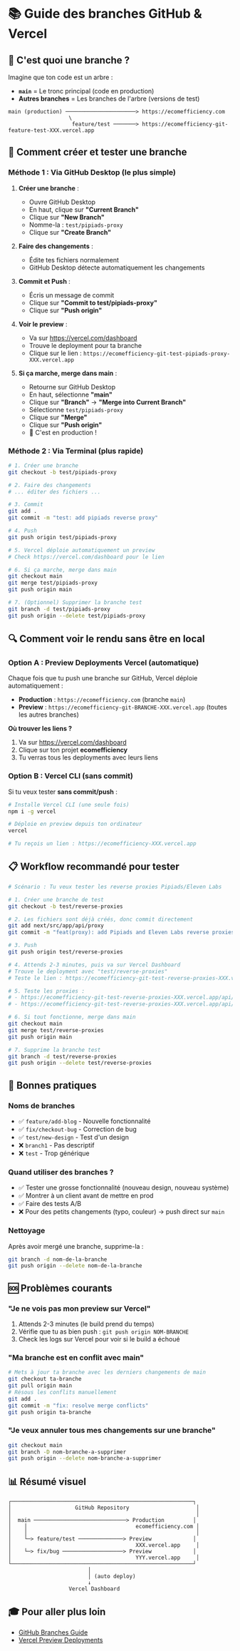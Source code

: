 # 📚 Guide des branches GitHub & Vercel

## 🌳 C'est quoi une branche ?

Imagine que ton code est un arbre :
- **`main`** = Le tronc principal (code en production)
- **Autres branches** = Les branches de l'arbre (versions de test)

```
main (production) ──────────────────────> https://ecomefficiency.com
                   \
                    feature/test ───────> https://ecomefficiency-git-feature-test-XXX.vercel.app
```

## 🚀 Comment créer et tester une branche

### **Méthode 1 : Via GitHub Desktop (le plus simple)**

1. **Créer une branche** :
   - Ouvre GitHub Desktop
   - En haut, clique sur **"Current Branch"**
   - Clique sur **"New Branch"**
   - Nomme-la : `test/pipiads-proxy`
   - Clique sur **"Create Branch"**

2. **Faire des changements** :
   - Édite tes fichiers normalement
   - GitHub Desktop détecte automatiquement les changements

3. **Commit et Push** :
   - Écris un message de commit
   - Clique sur **"Commit to test/pipiads-proxy"**
   - Clique sur **"Push origin"**

4. **Voir le preview** :
   - Va sur https://vercel.com/dashboard
   - Trouve le deployment pour ta branche
   - Clique sur le lien : `https://ecomefficiency-git-test-pipiads-proxy-XXX.vercel.app`

5. **Si ça marche, merge dans main** :
   - Retourne sur GitHub Desktop
   - En haut, sélectionne **"main"**
   - Clique sur **"Branch"** → **"Merge into Current Branch"**
   - Sélectionne `test/pipiads-proxy`
   - Clique sur **"Merge"**
   - Clique sur **"Push origin"**
   - 🎉 C'est en production !

### **Méthode 2 : Via Terminal (plus rapide)**

```bash
# 1. Créer une branche
git checkout -b test/pipiads-proxy

# 2. Faire des changements
# ... éditer des fichiers ...

# 3. Commit
git add .
git commit -m "test: add pipiads reverse proxy"

# 4. Push
git push origin test/pipiads-proxy

# 5. Vercel déploie automatiquement un preview
# Check https://vercel.com/dashboard pour le lien

# 6. Si ça marche, merge dans main
git checkout main
git merge test/pipiads-proxy
git push origin main

# 7. (Optionnel) Supprimer la branche test
git branch -d test/pipiads-proxy
git push origin --delete test/pipiads-proxy
```

## 🔍 Comment voir le rendu sans être en local

### **Option A : Preview Deployments Vercel (automatique)**

Chaque fois que tu push une branche sur GitHub, Vercel déploie automatiquement :

- **Production** : `https://ecomefficiency.com` (branche `main`)
- **Preview** : `https://ecomefficiency-git-BRANCHE-XXX.vercel.app` (toutes les autres branches)

**Où trouver les liens ?**
1. Va sur https://vercel.com/dashboard
2. Clique sur ton projet **ecomefficiency**
3. Tu verras tous les deployments avec leurs liens

### **Option B : Vercel CLI (sans commit)**

Si tu veux tester **sans commit/push** :

```bash
# Installe Vercel CLI (une seule fois)
npm i -g vercel

# Déploie en preview depuis ton ordinateur
vercel

# Tu reçois un lien : https://ecomefficiency-XXX.vercel.app
```

## 📋 Workflow recommandé pour tester

```bash
# Scénario : Tu veux tester les reverse proxies Pipiads/Eleven Labs

# 1. Créer une branche de test
git checkout -b test/reverse-proxies

# 2. Les fichiers sont déjà créés, donc commit directement
git add next/src/app/api/proxy
git commit -m "feat(proxy): add Pipiads and Eleven Labs reverse proxies"

# 3. Push
git push origin test/reverse-proxies

# 4. Attends 2-3 minutes, puis va sur Vercel Dashboard
# Trouve le deployment avec "test/reverse-proxies"
# Teste le lien : https://ecomefficiency-git-test-reverse-proxies-XXX.vercel.app

# 5. Teste les proxies :
# - https://ecomefficiency-git-test-reverse-proxies-XXX.vercel.app/api/proxy/pipiads/...
# - https://ecomefficiency-git-test-reverse-proxies-XXX.vercel.app/api/proxy/elevenlabs/...

# 6. Si tout fonctionne, merge dans main
git checkout main
git merge test/reverse-proxies
git push origin main

# 7. Supprime la branche test
git branch -d test/reverse-proxies
git push origin --delete test/reverse-proxies
```

## 🎯 Bonnes pratiques

### **Noms de branches**
- ✅ `feature/add-blog` - Nouvelle fonctionnalité
- ✅ `fix/checkout-bug` - Correction de bug
- ✅ `test/new-design` - Test d'un design
- ❌ `branch1` - Pas descriptif
- ❌ `test` - Trop générique

### **Quand utiliser des branches ?**
- ✅ Tester une grosse fonctionnalité (nouveau design, nouveau système)
- ✅ Montrer à un client avant de mettre en prod
- ✅ Faire des tests A/B
- ❌ Pour des petits changements (typo, couleur) → push direct sur `main`

### **Nettoyage**
Après avoir mergé une branche, supprime-la :
```bash
git branch -d nom-de-la-branche
git push origin --delete nom-de-la-branche
```

## 🆘 Problèmes courants

### **"Je ne vois pas mon preview sur Vercel"**
1. Attends 2-3 minutes (le build prend du temps)
2. Vérifie que tu as bien push : `git push origin NOM-BRANCHE`
3. Check les logs sur Vercel pour voir si le build a échoué

### **"Ma branche est en conflit avec main"**
```bash
# Mets à jour ta branche avec les derniers changements de main
git checkout ta-branche
git pull origin main
# Résous les conflits manuellement
git add .
git commit -m "fix: resolve merge conflicts"
git push origin ta-branche
```

### **"Je veux annuler tous mes changements sur une branche"**
```bash
git checkout main
git branch -D nom-branche-a-supprimer
git push origin --delete nom-branche-a-supprimer
```

## 📊 Résumé visuel

```
┌─────────────────────────────────────────────────────────┐
│                    GitHub Repository                     │
│                                                          │
│  main ─────────────────────────────> Production         │
│    │                                  ecomefficiency.com │
│    │                                                     │
│    └─> feature/test ──────────────> Preview             │
│                                       XXX.vercel.app     │
│    └─> fix/bug ───────────────────> Preview             │
│                                       YYY.vercel.app     │
└─────────────────────────────────────────────────────────┘
                         │
                         │ (auto deploy)
                         ↓
                   Vercel Dashboard
```

## 🎓 Pour aller plus loin

- [GitHub Branches Guide](https://docs.github.com/en/pull-requests/collaborating-with-pull-requests/proposing-changes-to-your-work-with-pull-requests/about-branches)
- [Vercel Preview Deployments](https://vercel.com/docs/deployments/preview-deployments)


